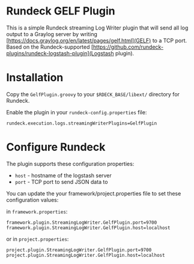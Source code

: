 # Rundeck GELF Plugin

This is a simple Rundeck streaming Log Writer plugin that will send all log
output to a Graylog server by writing
[https://docs.graylog.org/en/latest/pages/gelf.html](GELF) to a TCP port. Based
on the Rundeck-supported
[https://github.com/rundeck-plugins/rundeck-logstash-plugin](Logstash plugin).

# Installation

Copy the `GelfPlugin.groovy` to your `$RDECK_BASE/libext/` directory for
Rundeck.

Enable the plugin in your `rundeck-config.properties` file:

    rundeck.execution.logs.streamingWriterPlugins=GelfPlugin

# Configure Rundeck

The plugin supports these configuration properties:

* `host` - hostname of the logstash server
* `port` - TCP port to send JSON data to

You can update the your framework/project.properties file to set these
configuration values:

in `framework.properties`:

    framework.plugin.StreamingLogWriter.GelfPlugin.port=9700
    framework.plugin.StreamingLogWriter.GelfPlugin.host=localhost

or in `project.properties`:

    project.plugin.StreamingLogWriter.GelfPlugin.port=9700
    project.plugin.StreamingLogWriter.GelfPlugin.host=localhost
